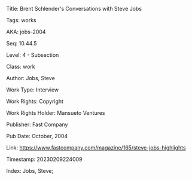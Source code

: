 Title:  Brent Schlender's Conversations with Steve Jobs

Tags:   works

AKA:    jobs-2004

Seq:    10.44.5

Level:  4 - Subsection

Class:  work

Author: Jobs, Steve

Work Type: Interview

Work Rights: Copyright

Work Rights Holder: Mansueto Ventures

Publisher: Fast Company

Pub Date: October, 2004

Link:   https://www.fastcompany.com/magazine/165/steve-jobs-highlights

Timestamp: 20230209224009

Index:  Jobs, Steve; 
